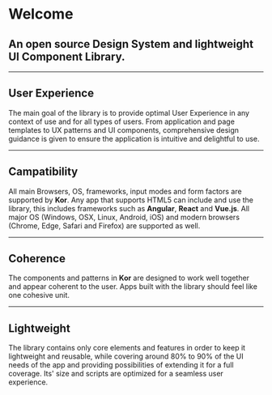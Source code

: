 # Welcome

## An open source Design System and lightweight UI Component Library.

---

## User Experience

The main goal of the library is to provide optimal User Experience in any context of use and for all types of users. From application and page templates to UX patterns and UI components, comprehensive design guidance is given to ensure the application is intuitive and delightful to use.

---

## Campatibility

All main Browsers, OS, frameworks, input modes and form factors are supported by **Kor**. Any app that supports HTML5 can include and use the library, this includes frameworks such as **Angular**, **React** and **Vue.js**. All major OS  (Windows, OSX, Linux, Android, iOS) and modern browsers (Chrome, Edge, Safari and Firefox) are supported as well.

---

## Coherence

The components and patterns in **Kor** are designed to work well together and appear coherent to the user. Apps built with the library should feel like one cohesive unit.

---

## Lightweight

The library contains only core elements and features in order to keep it lightweight and reusable, while covering around 80% to 90% of the UI needs of the app and providing possibilities of extending it for a full coverage. Its' size and scripts are optimized for a seamless user experience.